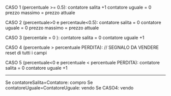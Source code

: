 

CASO 1 (percentuale >= 0.5):
    contatore salita +1
    contatore uguale = 0
    prezzo massimo = prezzo attuale

CASO 2 (percentuale>0 e percentaule<0.5):
    contatore salita = 0
    contatore uguale = 0
    prezzo massimo = prezzo attuale


CASO 3 (percentale = 0 ):
    contatore salita = 0
    contatore uguale +1

CASO 4 (percentuale > percentuale PERDITA):
    // SEGNALO DA VENDERE
    reset di tutti i campi

CASO 5 (percentuale<0 e percentuale < percentuale PERDITA):
    contatore salita = 0
    contatore uguale +1


-----

Se contatoreSalita=Contatore: compro 
Se contatoreUguale=ContatoreUguale: vendo
Se CASO4: vendo
